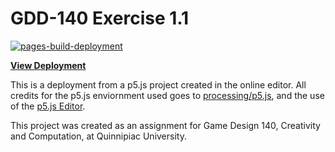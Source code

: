 # GDD-140 Exercise 1.1

[![pages-build-deployment](https://github.com/LittleTealeaf/GDD-140-Exercise-1.1/actions/workflows/pages/pages-build-deployment/badge.svg?branch=main)](https://github.com/LittleTealeaf/GDD-140-Exercise-1.1/actions/workflows/pages/pages-build-deployment)  

[**View Deployment**](https://littletealeaf.github.io/GDD-140-Exercise-1.1/)

This is a deployment from a p5.js project created in the online editor. All credits for the p5.js enviornment used goes to [processing/p5.js](https://github.com/processing/p5.js), and the use of the [p5.js Editor](https://editor.p5js.org/).

This project was created as an assignment for Game Design 140, Creativity and Computation, at Quinnipiac University.
